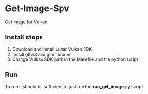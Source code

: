 # Get-Image-Spv

Get image for Vulkan

## Install steps

1. Download and install Lunar Vulkan SDK
2. Install glfw3 and glm libraries
3. Change Vulkan SDK path in the Makefile and the python script

## Run
To run it should be sufficient to just run the **run_get_image.py** script

